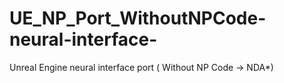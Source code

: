 # UE_NP_Port_WithoutNPCode-neural-interface-
Unreal Engine neural interface port ( Without NP Code -> NDA*)
